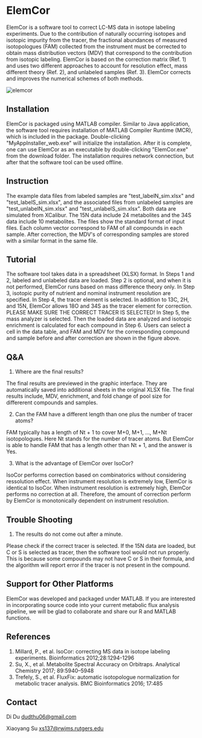 # ElemCor

ElemCor is a software tool to correct LC-MS data in isotope labeling experiments. Due to the contribution of naturally occurring isotopes and isotopic impurity from the tracer, the fractional abundances of measured isotopologues (FAM) collected from the instrument must be corrected to obtain mass distribution vectors (MDV) that correspond to the contribution from isotopic labeling. ElemCor is based on the correction matrix (Ref. 1) and uses two different approaches to account for resolution effect, mass different theory (Ref. 2), and unlabeled samples (Ref. 3). ElemCor corrects and improves the numerical schemes of both methods. 

![elemcor](https://user-images.githubusercontent.com/15344717/40388920-80e588d4-5dd6-11e8-81c6-66c2c119afbb.jpg)


## Installation

ElemCor is packaged using MATLAB compiler. Similar to Java application, the software tool requires installation of MATLAB Compiler Runtime (MCR), which is included in the package. Double-clicking "MyAppInstaller_web.exe" will initialize the installation. After it is complete, one can use ElemCor as an executable by double-clicking "ElemCor.exe" from the download folder. The installation requires network connection, but after that the software tool can be used offline. 

## Instruction

The example data files from labeled samples are "test_labelN_sim.xlsx" and "test_labelS_sim.xlsx", and the associated files from unlabeled samples are "test_unlabelN_sim.xlsx" and "test_unlabelS_sim.xlsx". Both data are simulated from XCalibur. The 15N data include 24 metabolites and the 34S data include 10 metabolites. The files show the standard format of input files. Each column vector correspond to FAM of all compounds in each sample. After correction, the MDV's of corresponding samples are stored with a similar format in the same file. 

## Tutorial

The software tool takes data in a spreadsheet (XLSX) format. In Steps 1 and 2, labeled and unlabeled data are loaded. Step 2 is optional, and when it is not performed, ElemCor runs based on mass difference theory only. In Step 3, isotopic purity of nutrient and nominal instrument resolution are specified. In Step 4, the tracer element is selected. In addition to 13C, 2H, and 15N, ElemCor allows 18O and 34S as the tracer element for correction. PLEASE MAKE SURE THE CORRECT TRACER IS SELECTED! In Step 5, the mass analyzer is selected. Then the loaded data are analyzed and isotopic enrichment is calculated for each compound in Step 6. Users can select a cell in the data table, and FAM and MDV for the corresponding compound and sample before and after correction are shown in the figure above.

## Q&A

1. Where are the final results?

The final results are previewed in the graphic interface. They are automatically saved into additional sheets in the original XLSX file. The final results include, MDV, enrichment, and fold change of pool size for differerent compounds and samples.  

2. Can the FAM have a different length than one plus the number of tracer atoms?

FAM typically has a length of Nt + 1 to cover M+0, M+1, ..., M+Nt isotopologues. Here Nt stands for the number of tracer atoms. But ElemCor is able to handle FAM that has a length other than Nt + 1, and the answer is Yes. 

3. What is the advantage of ElemCor over IsoCor?

IsoCor performs correction based on combinatorics without considering ressolution effect. When instrument resolution is extremely low, ElemCor is identical to IsoCor. When instrument resolution is extremely high, ElemCor performs no correction at all. Therefore, the amount of correction perform by ElemCor is monotonically dependent on instrument resolution. 

## Trouble Shooting

1. The results do not come out after a minute. 

Please check if the correct tracer is selected. If the 15N data are loaded, but C or S is selected as tracer, then the software tool would not run properly. This is because some compounds may not have C or S in their formula, and the algorithm will report error if the tracer is not present in the compound.

## Support for Other Platforms

ElemCor was developed and packaged under MATLAB. If you are interested in incorporating source code into your current metabolic flux analysis pipeline, we will be glad to collaborate and share our R and MATLAB functions. 

## References
1. Millard, P., et al. IsoCor: correcting MS data in isotope labeling experiments. Bioinformatics 2012;28:1294-1296
2. Su, X., et al. Metabolite Spectral Accuracy on Orbitraps. Analytical Chemistry 2017; 89:5940–5948
3. Trefely, S., et al. FluxFix: automatic isotopologue normalization for metabolic tracer analysis. BMC Bioinformatics 2016; 17:485

## Contact
Di Du
dudthu06@gmail.com

Xiaoyang Su
xs137@rwjms.rutgers.edu
